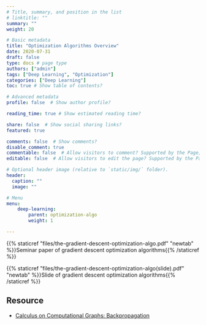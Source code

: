 ```yaml
---
# Title, summary, and position in the list
# linktitle: ""
summary: ""
weight: 20

# Basic metadata
title: "Optimization Algorithms Overview"
date: 2020-07-31
draft: false
type: docs # page type
authors: ["admin"]
tags: ["Deep Learning", "Optimization"]
categories: ["Deep Learning"]
toc: true # Show table of contents?

# Advanced metadata
profile: false  # Show author profile?

reading_time: true # Show estimated reading time?

share: false  # Show social sharing links?
featured: true

comments: false  # Show comments?
disable_comment: true
commentable: false  # Allow visitors to comment? Supported by the Page, Post, and Docs content types.
editable: false  # Allow visitors to edit the page? Supported by the Page, Post, and Docs content types.

# Optional header image (relative to `static/img/` folder).
header:
  caption: ""
  image: ""

# Menu
menu: 
    deep-learning:
        parent: optimization-algo
        weight: 1

---
```


{{% staticref "files/the-gradient-descent-optimization-algo.pdf" "newtab" %}}Seminar paper of gradient descent optimization algorithms{{% /staticref %}}

{{% staticref "files/the-gradient-descent-optimization-algo(slide).pdf" "newtab" %}}Slide of gradient descent optimization algorithms{{% /staticref %}}



## Resource

- [Calculus on Computational Graphs: Backpropagation](http://colah.github.io/posts/2015-08-Backprop/)


